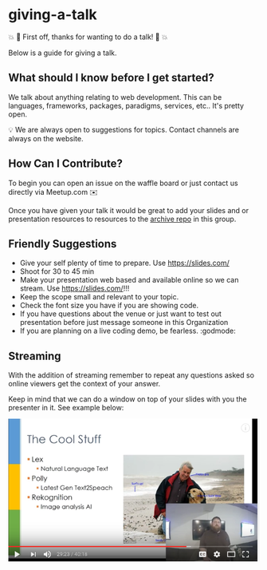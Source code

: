 # giving-a-talk

💥 🎉  First off, thanks for wanting to do a talk! 🎉 💥

Below is a guide for giving a talk.

## What should I know before I get started?
We talk about anything relating to web development. This can be languages, frameworks, packages, paradigms, services, etc.. It's pretty open.

💡 We are always open to suggestions for topics. Contact channels are always on the website.

## How Can I Contribute?
To begin you can open an issue on the waffle board or just contact us directly via Meetup.com ✉️

Once you have given your talk it would be great to add your slides and or presentation resources to resources to the [archive repo](https://github.com/eugenewebdevs/archive) in this group.

## Friendly Suggestions
* Give your self plenty of time to prepare. Use https://slides.com/
* Shoot for 30 to 45 min
* Make your presentation web based and available online so we can stream. Use https://slides.com/!!!
* Keep the scope small and relevant to your topic.
* Check the font size you have if you are showing code.
* If you have questions about the venue or just want to test out presentation before just message someone in this Organization
* If you are planning on a live coding demo, be fearless. :godmode:


## Streaming
With the addition of streaming remember to repeat any questions asked so online viewers get the context of your answer.

Keep in mind that we can do a window on top of your slides with you the presenter in it. See example below:

![alt text](assets/streamExample.png "screen in screen")
